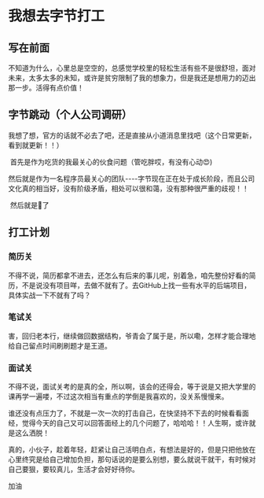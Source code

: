 # 我想去字节打工

## 写在前面

​	不知道为什么，心里总是空空的，总感觉学校里的轻松生活有些不是很舒坦，面对未来，太多太多的未知，或许是贫穷限制了我的想象力，但是我还是想用力的迈出那一步。活得有点价值！

## 字节跳动（个人公司调研）

​	我想了想，官方的话就不必去了吧，还是直接从小道消息里找吧（这个日常更新，看到就更新！！）

​	首先是作为吃货的我最关心的伙食问题（管吃胖哎，有没有心动:heart_eyes:)

​	然后就是作为一名程序员最关心的团队----字节现在正在处于成长阶段，而且公司文化真的相当好，没有阶级矛盾，相处可以很和蔼，没有那种很严重的歧视！！

​	然后就是:apple:了

## 打工计划

### 简历关

​	不得不说，简历都拿不进去，还怎么有后来的事儿呢，别着急，咱先整份好看的简历，不是说没有项目咩，去做不就有了。去GitHub上找一些有水平的后端项目，具体实战一下不就有了吗？

### 笔试关

​	害，回归老本行，继续做回数据结构，爷青会了属于是，所以嘞，怎样才能合理地给自己留点时间刷刷题才是王道。

### 面试关

​	不得不说，面试关考的是真的全，所以啊，该会的还得会，等于说是又把大学里的课再学一遍喽，不过这次相当有重点的学倒是我喜欢的，没关系慢慢来。

谁还没有点压力了，不就是一次一次的打击自己，在快坚持不下去的时候看看面经，觉得今天的自己又可以回答面经上的几个问题了，哈哈哈！！人生啊，或许就是这么洒脱！

真的，小伙子，趁着年轻，赶紧让自己活明白点，有想法是好的，但是只把他放在心里终究是给自己增加负担，那句话说的是要么别想，要么就说干就干，有时候对自己要狠，要较真儿，生活才会好好待你。

加油